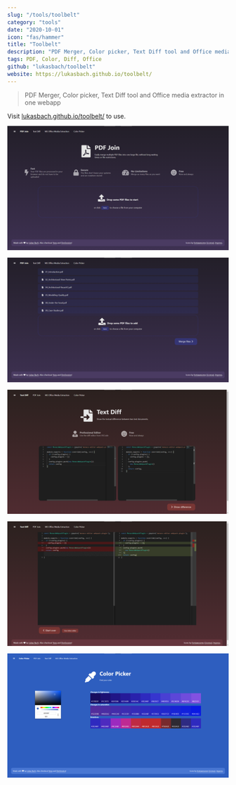 ```yaml
---
slug: "/tools/toolbelt"
category: "tools"
date: "2020-10-01"
icon: "fas/hammer"
title: "Toolbelt"
description: "PDF Merger, Color picker, Text Diff tool and Office media extractor in one webapp"
tags: PDF, Color, Diff, Office
github: "lukasbach/toolbelt"
website: https://lukasbach.github.io/toolbelt/
---
```


> PDF Merger, Color picker, Text Diff tool and Office media extractor in one webapp

Visit [lukasbach.github.io/toolbelt/](https://lukasbach.github.io/toolbelt/) to use.

![](https://raw.githubusercontent.com/lukasbach/toolbelt/master/screenshots/pdfjoin1.png)

![](https://raw.githubusercontent.com/lukasbach/toolbelt/master/screenshots/pdfjoin2.png)

![](https://raw.githubusercontent.com/lukasbach/toolbelt/master/screenshots/textdiff1.png)

![](https://raw.githubusercontent.com/lukasbach/toolbelt/master/screenshots/textdiff2.png)

![](https://raw.githubusercontent.com/lukasbach/toolbelt/master/screenshots/colorpicker.png)